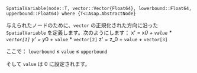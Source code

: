 ```
SpatialVariable(node::T, vector::Vector{Float64}, lowerbound::Float64, upperbound::Float64) where {T<:Asap.AbstractNode}
```

与えられたノードのために、`vector` の正規化された方向に沿った `SpatialVariable` を定義します。次のようにします：     x' = x*0 + `value` * `vector[1]`       y' = y*0 + `value` * `vector[2]`       z' = z_0 + `value` + `vector[3]`

ここで： `lowerbound` ≤ `value` ≤ `upperbound`

そして `value` は 0 に設定されます。
